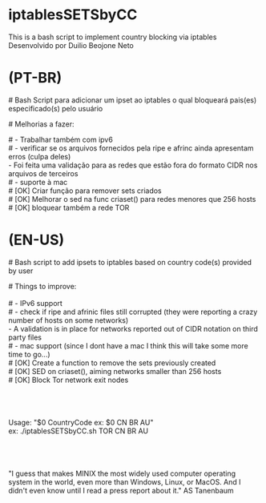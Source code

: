 # iptablesSETSbyCC
This is a bash script to implement country blocking via iptables\
Desenvolvido por Duilio Beojone Neto

#	(PT-BR)																																										   	         
\#	Bash Script para adicionar um ipset ao iptables o qual bloqueará pais(es) especificado(s) pelo usuário

\# Melhorias a fazer:		

\# - Trabalhar também com ipv6																																			       
\# - verificar se os arquivos fornecidos pela ripe e afrinc ainda apresentam erros (culpa deles)\
     - Foi feita uma validação para as redes que estão fora do formato CIDR nos arquivos de terceiros \
\# - suporte à mac \
\# [OK] Criar função para remover sets criados\
\# [OK] Melhorar o sed na func criaset() para redes menores que 256 hosts															       
\# [OK] bloquear também a rede TOR																																		         

#	 (EN-US)                                                                                               
\#  Bash script to add ipsets to iptables based on country code(s) provided by user

\# Things to improve:			\
\
\# - IPv6 support\
\# - check if ripe and afrinic files still corrupted (they were reporting a crazy number of hosts on some networks)					\
     - A validation is in place for networks reported out of CIDR notation on third party files \
\# - mac support (since I dont have a mac I think this will take some more time to go...) \
\# [OK] Create a function to remove the sets previously created\
\# [OK] SED on criaset(), aiming networks smaller than 256 hosts\
\# [OK] Block Tor network exit nodes\
\
\
\
\
Usage: "$0 CountryCode ex: $0 CN BR AU"\
ex: ./iptablesSETSbyCC.sh TOR CN BR AU\
\
\
\
\
"I guess that makes MINIX the most widely used computer operating system in the world, even more than Windows, Linux, or MacOS. And I didn't even know until I read a press report about it." AS Tanenbaum
